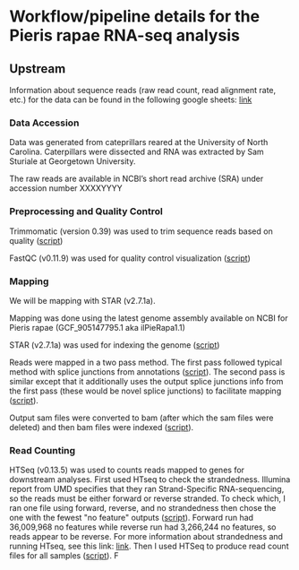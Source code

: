 # Workflow/pipeline details for the Pieris rapae RNA-seq analysis

## Upstream 
Information about sequence reads (raw read count, read alignment rate, etc.) for the data can be found in the following google sheets: [link](https://docs.google.com/spreadsheets/d/1QJW4FL8r60wM-CdHDC86XxDxcfvSClsfac3ZJPZFG60/edit#gid=0)

### Data Accession
Data was generated from cateprillars reared at the University of North Carolina. Caterpillars were dissected and RNA was extracted by Sam Sturiale at Georgetown University.

The raw reads are available in NCBI’s short read archive (SRA) under accession number XXXXYYYY

### Preprocessing and Quality Control
Trimmomatic (version 0.39) was used to trim sequence reads based on quality ([script](https://github.com/samstur/P_rapae_RNASeq/blob/main/trim.sh))

FastQC (v0.11.9) was used for quality control visualization ([script](https://github.com/samstur/P_rapae_RNASeq/blob/main/fastqc.sh))

### Mapping
We will be mapping with STAR (v2.7.1a).

Mapping was done using the latest genome assembly available on NCBI for Pieris rapae (GCF_905147795.1 aka ilPieRapa1.1)

STAR (v2.7.1a) was used for indexing the genome ([script](https://github.com/samstur/P_rapae_RNASeq/blob/main/STAR_genomeIndex.sh))

Reads were mapped in a two pass method. The first pass followed typical method with splice junctions from annotations ([script](https://github.com/samstur/P_rapae_RNASeq/blob/main/STAR_mapping.sh)). The second pass is similar except that it additionally uses the output splice junctions info from the first pass (these would be novel splice junctions) to facilitate mapping ([script](https://github.com/samstur/P_rapae_RNASeq/blob/main/STAR_mapping_twopass.sh)). 

Output sam files were converted to bam (after which the sam files were deleted) and then bam files were indexed ([script](https://github.com/samstur/P_rapae_RNASeq/blob/main/sam2bam.sh)).

### Read Counting
HTSeq (v0.13.5) was used to counts reads mapped to genes for downstream analyses.
First used HTseq to check the strandedness. Illumina report from UMD specifies that they ran Strand-Specific RNA-sequencing, so the reads must be either forward or reverse stranded. To check which, I ran one file using forward, reverse, and no strandedness then chose the one with the fewest "no feature" outputs ([script](https://github.com/samstur/P_rapae_RNASeq/blob/main/htseq_stranded_test.sh)). Forward run had 36,009,968 no features while reverse run had 3,266,244 no features, so reads appear to be reverse. For more information about strandedness and running HTseq, see this link: [link](https://academic.oup.com/bfg/article/19/5-6/339/5837822?login=false).
Then I used HTSeq to produce read count files for all samples ([script](https://github.com/samstur/P_rapae_RNASeq/blob/main/htseq.sh)). F

